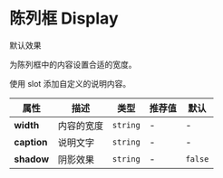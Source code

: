# 陈列框 Display

<ex-code name="ex-display-basic">

默认效果

</ex-code>

<ex-code name="ex-display-width">

为陈列框中的内容设置合适的宽度。

</ex-code>

<ex-code name="ex-display-caption">

使用 <g-code>slot</g-code> 添加自定义的说明内容。

</ex-code>

<ex-footer>

| 属性        | 描述       | 类型     | 推荐值 | 默认    |
| ----------- | ---------- | -------- | ------ | ------- |
| **width**   | 内容的宽度 | `string` | -      | -       |
| **caption** | 说明文字   | `string` | -      | -       |
| **shadow**  | 阴影效果   | `string` | -      | `false` |

</ex-footer>
